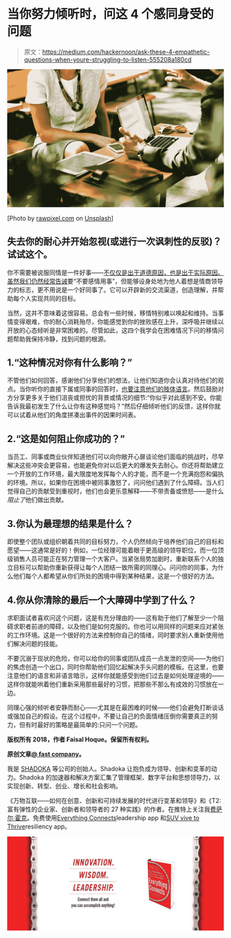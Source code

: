 # 当你努力倾听时，问这 4 个感同身受的问题

> 原文：<https://medium.com/hackernoon/ask-these-4-empathetic-questions-when-youre-struggling-to-listen-555208a180cd>

![](img/2220f0ffbc97b8c1c0f929316abeaf80.png)

[Photo by [rawpixel.com](https://unsplash.com/photos/MoH4SkuqUm4?utm_source=unsplash&utm_medium=referral&utm_content=creditCopyText) on [Unsplash](https://unsplash.com/collections/1512542/young-professionals?utm_source=unsplash&utm_medium=referral&utm_content=creditCopyText)]

## 失去你的耐心并开始忽视(或进行一次讽刺性的反驳)？试试这个。

你不需要被说服同情是一件好事——[不仅仅是出于道德原因，也是出于实际原因。虽然我们仍然](https://www.fastcompany.com/40457045/how-to-lead-with-empathy)[经常告诫](https://www.fastcompany.com/3063692/five-ways-the-most-effective-leaders-manage-their-emotions)要“不要感情用事”，但能够设身处地为他人着想是情商领导力的标志，更不用说是一个好同事了。它可以开辟新的交流渠道，创造理解，并帮助每个人实现共同的目标。

当然，这并不意味着这很容易。总会有一些时候，移情特别难以唤起和维持。当事情变得艰难，你的耐心消耗殆尽，你能感觉到你的挫败感在上升，深呼吸并继续以开放的心态倾听是非常困难的。尽管如此，这四个我学会在困难情况下问的移情问题帮助我保持冷静，找到问题的根源。

## 1.“这种情况对你有什么影响？”

不管他们如何回答，感谢他们分享他们的想法，让他们知道你会认真对待他们的观点。当你听你的直接下属或同事的回答时，[也要注意他们的肢体语言](https://www.fastcompany.com/40504026/how-your-coworkers-make-assumptions-about-you-based-on-body-language)。然后鼓励对方分享更多关于他们沮丧或担忧的背景或情况的细节:“你似乎对此感到不安。你能告诉我最初发生了什么让你有这种感觉吗？”然后仔细倾听他们的反馈，这样你就可以试着从他们的角度拼凑出事件的因果时间表。

## 2.“这是如何阻止你成功的？”

当员工、同事或商业伙伴知道他们可以向你敞开心扉谈论他们面临的挑战时，尽早解决这些冲突会更容易，也能避免你对以后更大的爆发失去耐心。你还将帮助建立一个开放的工作环境，最大限度地发挥每个人的才能，而不是一个充满抱怨和偏执的环境。所以，如果你在困境中被同事激怒了，问问他们遇到了什么障碍。当人们觉得自己的贡献受到重视时，他们也会更乐意解释——不带责备或愤怒——是什么*阻止了*他们做出贡献。

## 3.你认为最理想的结果是什么？

即使整个团队或组织朝着共同的目标努力，个人仍然倾向于培养他们自己的目标和愿望——这通常是好的！例如，一位经理可能着眼于更高级的领导职位，而一位顶级销售人员可能正在努力管理一个大客户。当紧张局势加剧时，重新联系个人的独立目标可以帮助你重新获得让每个人团结一致所需的同理心。问问你的同事，为什么他们每个人都希望从你们所处的困境中得到某种结果，这是一个很好的方法。

## 4.你从你清除的最后一个大障碍中学到了什么？

求职面试者喜欢问这个问题，这是有充分理由的——这有助于他们了解至少一个阻碍求职者前进的障碍，以及他们是如何克服的。你也可以用同样的问题来应对紧张的工作环境。这是一个很好的方法来控制你自己的情绪，同时要求别人重新使用他们解决问题的技能。

不要沉溺于现状的危险，你可以给你的同事或团队成员一点发泄的空间——为他们的焦虑创造一个出口，同时你帮助他们回忆起解决手头问题的模板。在这里，也要注意他们的语言和非语言暗示，这样你就能感受到他们过去是如何处理逆境的——这样你就能哄着他们重新采用那些最好的习惯，把那些不那么有成效的习惯放在一边。

同理心强的倾听者安静而耐心——尤其是在最困难的时候——他们会避免打断谈话或强加自己的假设。在这个过程中，不要让自己的负面情绪压倒你需要真正的努力，但有时最好的策略是最简单的:只问一个问题。

**版权所有 2018，作者 Faisal Hoque。保留所有权利。**

**原创文章**[**@ fast company**](https://www.fastcompany.com/40535080/ask-these-4-empathetic-questions-when-youre-struggling-to-listen)**。**

我是 [SHADOKA](http://shadoka.com/) 等公司的创始人。Shadoka 让抱负成为领导、创新和变革的动力。Shadoka 的加速器和解决方案汇集了管理框架、数字平台和思想领导力，以实现创新、转型、创业、增长和社会影响。

《万物互联——如何在创意、创新和可持续发展的时代进行变革和领导》和《T2:富有弹性的企业家、创新者和领导者的 27 种实践》的作者。在推特上关注我[费萨尔·霍克](http://medium.com/u/66953a6e238f)。免费使用[Everything Connects](http://app.everythingconnectsthebook.com/login.php)leadership app 和[SUV vive to Thrive](http://app.survivetothrive.pub/login.php)resiliency app。

![](img/1343ceaa2a1a4fdf7c622af27d6b5e5c.png)